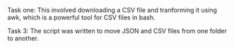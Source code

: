 Task one:
This involved downloading a CSV file and tranforming it using awk, which is a powerful tool for CSV files in bash. 

Task 3:
The script was written to move JSON and CSV files from one folder to another.
